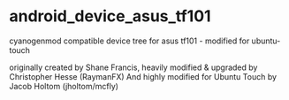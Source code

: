 android_device_asus_tf101
====================

cyanogenmod compatible device tree for asus tf101 - modified for ubuntu-touch

originally created by Shane Francis, heavily modified & upgraded by Christopher Hesse (RaymanFX)
And highly modified for Ubuntu Touch by Jacob Holtom (jholtom/mcfly)
